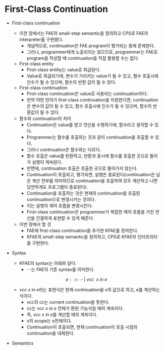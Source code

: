 # First-Class Continuation

- First-class continuation
  - 이전 장에서는 FAE의 small-step semantic을 정의하고 CPS로 FAE의 interpreter를 구현했다.
    - 개념적으로, continuation은 FAE program이 평가되는 중에 존재한다.
    - 그러나, programmer에게 노출되지는 않으므로, programmer는 FAE로 program을 작성할 때 continuation을 직접 활용할 수는 없다.
  - First-class entity
    - First-class entitiy는 value로 취급된다.
    - Value로 취급되기에, 변수가 가리키는 value가 될 수 있고, 함수 호출시에 인수가 될 수 있으며, 함수의 반환 값이 될 수 있다.
  - First-class continuation
    - First-class continuation은 value로 사용되는 continuation이다.
    - 만약 어떤 언어가 first-class continuation을 지원한다면, continuation은 변수의 값이 될 수 있고, 함수 호출시에 인수가 될 수 있으며, 함수의 반환값이 될 수 있다.
  - 함수와 continuation의 차이
    - Continuation은 value를 받고 연산을 수행하기에, 함수라고 생각할 수 있다.
    - Programmer는 함수를 호출하는 것과 같이 continuation을 호출할 수 있다.
    - 그러나 continuation은 함수와는 다르다.
    - 함수 호출은 value를 반환하고, 반환과 동시에 함수를 호출한 곳으로 돌아가 실행이 계속된다.
    - 반면에, continuation 호출은 호출한 곳으로 돌아가지 않는다.
    - Continuation이 호출되고, 평가되면, 실행은 종료된다(continuation은 남은 계산 전부를 의미하므로 continuation을 호출하여 모두 계산하고 나면 당연하게도 프로그램이 종료된다).
    - Continuation을 호출하는 것은 현재의 continuation을 호출된 continuation으로 변경시키는 것이다.
    - 이는 실행의 제어 흐름을 변경시킨다.
    - First-class continuation은 programmer가 복잡한 제어 흐름을 가진 연산을 간결하게 표현할 수 있게 해준다.
  - 이번 장에서 할 것
    - FAE에 first-class continuation을 추가한 KFAE를 정의한다.
    - KFAE의 small-step semantic을 정의하고, CPS로 KFAE의 인터프리터를 구현한다.



- Syntax

  - KFAE의 syntax는 아래와 같다.
    - $\cdots$는 FAE의 기존 syntax를 의미한다.

  $$
  e::=\cdots|\ vcc\ \ x\ in\ e
  $$

  - $vcc\ x\ in\ e$라는 표현식은 현재 continuation을 x의 값으로 하고, e를 계산하는 식이다.
    - vcc의 cc는 current continuation을 뜻한다.
    - cc는 $vcc\ x\ in\ e$ 전체가 환원 가능식일 때의 계속이다.
    - 즉, $vcc\ x\ in\ e$를 계산할 때의 계쏙이다.
    - x의 scope는 e전체이다.
    - Continuation이 호출되면, 현재 continuation이 호출 시점의 continuation을 대체한다.



- Semantics


